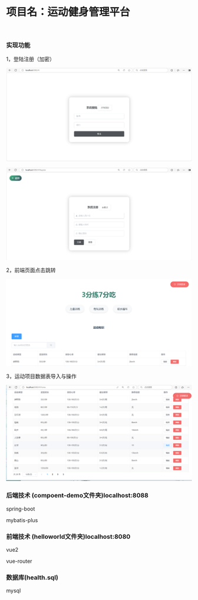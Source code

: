 <h1>项目名：运动健身管理平台
</h1>

```html



```

<h3>实现功能
</h3>
1，登陆注册（加密）

![pictures/image-20250218170434925](https://github.com/Glen-G5/-/blob/main/pictures/image-20250218170434925.png)

![pictures/image-20250218170506971](https://github.com/Glen-G5/-/blob/main/pictures/image-20250218170506971.png)

2，前端页面点击跳转

![pictures/image-20250218170541323](https://github.com/Glen-G5/-/blob/main/pictures/image-20250218170541323.png)

3，运动项目数据表导入与操作

![pictures/image-20250218170557900](https://github.com/Glen-G5/-/blob/main/pictures/image-20250218170557900.png)

<h3>后端技术
    (compoent-demo文件夹)localhost:8088
</h3>

spring-boot

mybatis-plus

<h3>前端技术
    (helloworld文件夹)localhost:8080
</h3>

vue2

vue-router

<h3>
    数据库(health.sql)
</h3>

mysql

